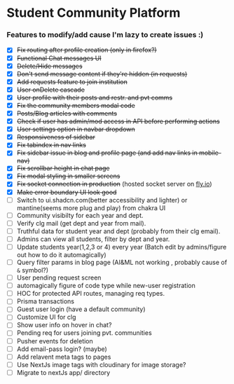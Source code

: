 # Student Community Platform

### Features to modify/add cause I'm lazy to create issues :)

- [x] ~~Fix routing after profile creation (only in firefox?)~~
- [x] ~~Functional Chat messages UI~~
- [x] ~~Delete/Hide messages~~
- [x] ~~Don't send message content if they're hidden (in requests)~~
- [x] ~~Add requests feature to join institution~~
- [x] ~~User onDelete cascade~~
- [x] ~~User profile with their posts and restr. and pvt comms~~
- [x] ~~Fix the community members modal code~~
- [x] ~~Posts/Blog articles with comments~~
- [x] ~~Check if user has admin/mod access in API before performing actions~~
- [x] ~~User settings option in navbar dropdown~~
- [x] ~~Responsiveness of sidebar~~
- [x] ~~Fix tabindex in nav links~~
- [x] ~~Fix sidebar issue in blog and profile page (and add nav links in mobile-nav)~~
- [x] ~~Fix scrollbar height in chat page~~
- [x] ~~Fix modal styling in smaller screens~~
- [x] ~~Fix socket connection in production~~ (hosted socket server on [fly.io](https://fly.io))
- [x] ~~Make error boundary UI look good~~
- [ ] Switch to ui.shadcn.com(better accessibility and lighter) or mantine(seems more plug and play) from chakra UI
- [ ] Community visibilty for each year and dept.
- [ ] Verify clg mail (get dept and year from mail).
- [ ] Truthful data for student year and dept (probably from their clg email).
- [ ] Admins can view all students, filter by dept and year.
- [ ] Update students year(1,2,3 or 4) every year (Batch edit by admins/figure out how to do it automagically)
- [ ] Query filter params in blog page (AI&ML not working , probably cause of `&` symbol?)
- [ ] User pending request screen
- [ ] automagically figure of code type while new-user registration
- [ ] HOC for protected API routes, managing req types.
- [ ] Prisma transactions
- [ ] Guest user login (have a default community)
- [ ] Customize UI for clg
- [ ] Show user info on hover in chat?
- [ ] Pending req for users joining pvt. communities
- [ ] Pusher events for deletion
- [ ] Add email-pass login? (maybe)
- [ ] Add relavent meta tags to pages
- [ ] Use NextJs image tags with cloudinary for image storage?
- [ ] Migrate to nextJs app/ directory

<!-- ![mock](final-year-project-mock.png) -->
